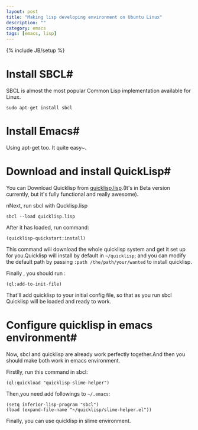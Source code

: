 ```yaml
---
layout: post
title: "Making lisp developing environment on Ubuntu Linux"
description: ""
category: emacs
tags: [emacs, lisp]
---
```

{% include JB/setup %}
# Install SBCL#
SBCL is almost the most popular Common Lisp implementation available for Linux.

	sudo apt-get install sbcl

# Install Emacs#
Using apt-get too. It quite easy~.

# Download and install QuickLisp#
You can Download Quicklisp from [quicklisp.lisp](http://beta.quicklisp.org/quicklisp.lisp).(It's in Beta version currently, but it's fully functional and really awesome).

nNext, run sbcl with Qucklisp.lisp

	sbcl --load quicklisp.lisp


After it has loaded, run command:

	(quicklisp-quickstart:install)

This command will download the whole quicklisp system and get it set up for you.Quicklisp will install by default in `~/quicklisp`; and you can modify the default path by passing `:path /the/path/your/wanted` to install quicklisp.

Finally , you should run :

	(ql:add-to-init-file)

That'll add quicklisp to your initial config file, so that as you run sbcl Quicklisp will be loaded and ready to work.

# Configure quicklisp in emacs environment#
Now, sbcl and quicklisp are already work perfectly together.And then you should make both work in emacs environment.

Firstlly, run this command in sbcl:

	(ql:quickload "quicklisp-slime-helper")

Then,you need add followings to `~/.emacs`:

	(setq inferior-lisp-program "sbcl")
	(load (expand-file-name "~/quicklisp/slime-helper.el"))

Finally, you can use quicklisp in slime environment.

